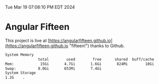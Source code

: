 Tue Mar 19 07:08:10 PM EDT 2024

# Angular Fifteen


This project is live at [https://angularfifteen.github.io](https://angularfifteen.github.io "fifteen!") thanks to Github.

```bash
System Memory
               total        used        free      shared  buff/cache   available
Mem:            15Gi       4.7Gi       1.6Gi       824Mi        10Gi        10Gi
Swap:          8.0Gi       653Mi       7.4Gi
System Storage
1.2G	.
